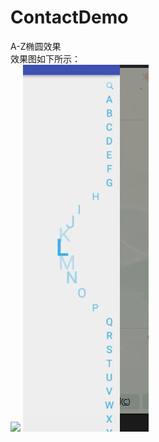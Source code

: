 # ContactDemo
A-Z椭圆效果<br>
效果图如下所示：<br>
![](ttps://github.com/HarryWeasley/ContactDemo/blob/master/screenshots/git.gif)
![](https://github.com/HarryWeasley/ContactDemo/blob/master/screenshots/image.png)

